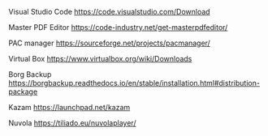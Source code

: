 Visual Studio Code 
https://code.visualstudio.com/Download

Master PDF Editor
https://code-industry.net/get-masterpdfeditor/

PAC manager
https://sourceforge.net/projects/pacmanager/

Virtual Box
https://www.virtualbox.org/wiki/Downloads

Borg Backup
https://borgbackup.readthedocs.io/en/stable/installation.html#distribution-package

Kazam
https://launchpad.net/kazam

Nuvola
https://tiliado.eu/nuvolaplayer/

